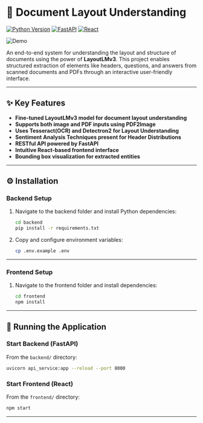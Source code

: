 # 🧾 Document Layout Understanding

[![Python Version](https://img.shields.io/badge/Python-3.8%2B-blue?style=flat)](https://python.org)
[![FastAPI](https://img.shields.io/badge/FastAPI-005571?style=flat&logo=fastapi)](https://fastapi.tiangolo.com/) 
[![React](https://img.shields.io/badge/react-%2320232a.svg?style=flat&logo=react&logoColor=%2361DAFB)](https://react.dev/)

![Demo](/screenshots/doclayout_demo.gif)

An end-to-end system for understanding the layout and structure of documents using the power of **LayoutLMv3**. This project enables structured extraction of elements like headers, questions, and answers from scanned documents and PDFs through an interactive user-friendly interface.

---

## ✨ Key Features

- **Fine-tuned LayoutLMv3 model for document layout understanding**
- **Supports both image and PDF inputs using PDF2Image**
- **Uses Tesseract(OCR) and Detectron2 for Layout Understanding**
- **Sentiment Analysis Techniques present for Header Distributions**
- **RESTful API powered by FastAPI**
- **Intuitive React-based frontend interface**
- **Bounding box visualization for extracted entities**

---

## ⚙️ Installation

### Backend Setup

1. Navigate to the backend folder and install Python dependencies:

   ```bash
   cd backend
   pip install -r requirements.txt
   ```

2. Copy and configure environment variables:

   ```bash
   cp .env.example .env
   ```

---

### Frontend Setup

1. Navigate to the frontend folder and install dependencies:

   ```bash
   cd frontend
   npm install
   ```

---

## 🚀 Running the Application

### Start Backend (FastAPI)

From the `backend/` directory:

```bash
uvicorn api_service:app --reload --port 8000
```

### Start Frontend (React)

From the `frontend/` directory:

```bash
npm start
```

---